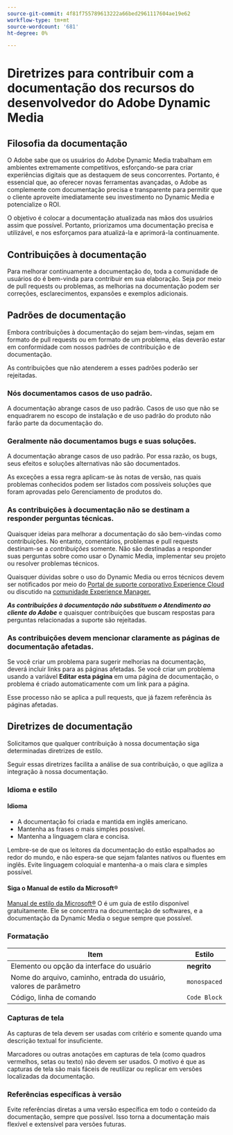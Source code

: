 ```yaml
---
source-git-commit: 4f81f755789613222a66bed2961117604ae19e62
workflow-type: tm+mt
source-wordcount: '681'
ht-degree: 0%

---
```

# Diretrizes para contribuir com a documentação dos recursos do desenvolvedor do Adobe Dynamic Media

## Filosofia da documentação

O Adobe sabe que os usuários do Adobe Dynamic Media trabalham em ambientes extremamente competitivos, esforçando-se para criar experiências digitais que as destaquem de seus concorrentes. Portanto, é essencial que, ao oferecer novas ferramentas avançadas, o Adobe as complemente com documentação precisa e transparente para permitir que o cliente aproveite imediatamente seu investimento no Dynamic Media e potencialize o ROI.

O objetivo é colocar a documentação atualizada nas mãos dos usuários assim que possível. Portanto, priorizamos uma documentação precisa e utilizável, e nos esforçamos para atualizá-la e aprimorá-la continuamente.

## Contribuições à documentação

Para melhorar continuamente a documentação do, toda a comunidade de usuários do é bem-vinda para contribuir em sua elaboração. Seja por meio de pull requests ou problemas, as melhorias na documentação podem ser correções, esclarecimentos, expansões e exemplos adicionais.

## Padrões de documentação

Embora contribuições à documentação do sejam bem-vindas, sejam em formato de pull requests ou em formato de um problema, elas deverão estar em conformidade com nossos padrões de contribuição e de documentação.

As contribuições que não atenderem a esses padrões poderão ser rejeitadas.

### Nós documentamos casos de uso padrão.

A documentação abrange casos de uso padrão. Casos de uso que não se enquadrarem no escopo de instalação e de uso padrão do produto não farão parte da documentação do.

### Geralmente não documentamos bugs e suas soluções.

A documentação abrange casos de uso padrão. Por essa razão, os bugs, seus efeitos e soluções alternativas não são documentados.

As exceções a essa regra aplicam-se às notas de versão, nas quais problemas conhecidos podem ser listados com possíveis soluções que foram aprovadas pelo Gerenciamento de produtos do.

### As contribuições à documentação não se destinam a responder perguntas técnicas.

Quaisquer ideias para melhorar a documentação do são bem-vindas como contribuições. No entanto, comentários, problemas e pull requests destinam-se a *contribuições* somente. Não são destinadas a responder suas perguntas sobre como usar o Dynamic Media, implementar seu projeto ou resolver problemas técnicos.

Quaisquer dúvidas sobre o uso do Dynamic Media ou erros técnicos devem ser notificados por meio do [Portal de suporte corporativo Experience Cloud](https://experienceleague.adobe.com/pt-br?support-solution=General&amp;support-tab=home#support) ou discutido na [comunidade Experience Manager.](https://experienceleaguecommunities.adobe.com/t5/adobe-experience-manager/ct-p/adobe-experience-manager-community?profile.language=pt)

***As contribuições à documentação não substituem o Atendimento ao cliente do Adobe*** e quaisquer contribuições que buscam respostas para perguntas relacionadas a suporte são rejeitadas.

### As contribuições devem mencionar claramente as páginas de documentação afetadas.

Se você criar um problema para sugerir melhorias na documentação, deverá incluir links para as páginas afetadas. Se você criar um problema usando a variável **Editar esta página** em uma página de documentação, o problema é criado automaticamente com um link para a página.

Esse processo não se aplica a pull requests, que já fazem referência às páginas afetadas.

## Diretrizes de documentação

Solicitamos que qualquer contribuição à nossa documentação siga determinadas diretrizes de estilo.

Seguir essas diretrizes facilita a análise de sua contribuição, o que agiliza a integração à nossa documentação.

### Idioma e estilo

#### Idioma

* A documentação foi criada e mantida em inglês americano.
* Mantenha as frases o mais simples possível.
* Mantenha a linguagem clara e concisa.

Lembre-se de que os leitores da documentação do estão espalhados ao redor do mundo, e não espera-se que sejam falantes nativos ou fluentes em inglês. Evite linguagem coloquial e mantenha-a o mais clara e simples possível.

#### Siga o Manual de estilo da Microsoft®

[Manual de estilo da Microsoft®](https://learn.microsoft.com/en-us/style-guide/welcome/) O é um guia de estilo disponível gratuitamente. Ele se concentra na documentação de softwares, e a documentação da Dynamic Media o segue sempre que possível.

### Formatação

| Item | Estilo |
|---|---|
| Elemento ou opção da interface do usuário | **negrito** |
| Nome do arquivo, caminho, entrada do usuário, valores de parâmetro | `monospaced` |
| Código, linha de comando | ```Code Block``` |

### Capturas de tela

As capturas de tela devem ser usadas com critério e somente quando uma descrição textual for insuficiente.

Marcadores ou outras anotações em capturas de tela (como quadros vermelhos, setas ou texto) não devem ser usados. O motivo é que as capturas de tela são mais fáceis de reutilizar ou replicar em versões localizadas da documentação.

### Referências específicas à versão

Evite referências diretas a uma versão específica em todo o conteúdo da documentação, sempre que possível. Isso torna a documentação mais flexível e extensível para versões futuras.